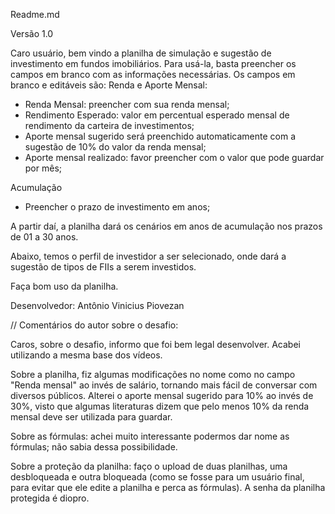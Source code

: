 Readme.md

Versão 1.0

Caro usuário, bem vindo a planilha de simulação e sugestão de investimento em fundos imobiliários. 
Para usá-la, basta preencher os campos em branco com as informações necessárias. 
Os campos em branco e editáveis são:
 Renda e Aporte Mensal:
 - Renda Mensal: preencher com sua renda mensal;
 - Rendimento Esperado: valor em percentual esperado mensal de rendimento da carteira de investimentos;
 - Aporte mensal sugerido será preenchido automaticamente com a sugestão de 10% do valor da renda mensal;
 - Aporte mensal realizado: favor preencher com o valor que pode guardar por mês;
 
 Acumulação
 - Preencher o prazo de investimento em anos;
 
A partir daí, a planilha dará os cenários em anos de acumulação nos prazos de 01 a 30 anos. 

Abaixo, temos o perfil de investidor a ser selecionado, onde dará a sugestão de tipos de FIIs a serem investidos. 

Faça bom uso da planilha. 

Desenvolvedor:
Antônio Vinicius Piovezan


// Comentários do autor sobre o desafio:

Caros, sobre o desafio, informo que foi bem legal desenvolver. 
Acabei utilizando a mesma base dos vídeos. 

Sobre a planilha, fiz algumas modificações no nome como no campo "Renda mensal" ao invés de salário, tornando mais fácil de conversar com diversos públicos. 
Alterei o aporte mensal sugerido para 10% ao invés de 30%, visto que algumas literaturas dizem que pelo menos 10% da renda mensal deve ser utilizada para guardar. 

Sobre as fórmulas: achei muito interessante podermos dar nome as fórmulas; não sabia dessa possibilidade. 

Sobre a proteção da planilha: faço o upload de duas planilhas, uma desbloqueada e outra bloqueada (como se fosse para um usuário final, para evitar que ele edite a planilha e perca as fórmulas). 
A senha da planilha protegida é diopro.
